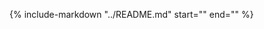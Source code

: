 {%
   include-markdown "../README.md"
   start="<!--introduction-start-->"
   end="<!--introduction-end-->"
%}

[pydase Banner]: ./images/logo-with-text.png
[License]: ./about/license.md
[Observer Pattern]: ./dev-guide/Observer_Pattern_Implementation.md
[Service Persistence]: ./user-guide/Service_Persistence.md
[Defining DataService]: ./getting-started.md#defining-a-dataservice
[Web Interface Access]: ./getting-started.md#accessing-the-web-interface
[Short RPC Client]: ./getting-started.md#connecting-to-the-service-via-python-rpc-client
[Customizing Web Interface]: ./user-guide/interaction/Auto-generated-Frontend.md#customization-options
[Task Management]: ./user-guide/Tasks.md
[Units]: ./user-guide/Understanding-Units.md
[Property Validation]: ./user-guide/Validating-Property-Setters.md
